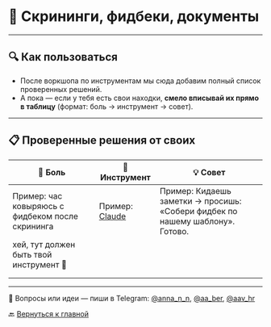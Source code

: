 # 📄 Скрининги, фидбеки, документы  

---

## 🔍 Как пользоваться  
- После воркшопа по инструментам мы сюда добавим полный список проверенных решений.  
- А пока — если у тебя есть свои находки, **смело вписывай их прямо в таблицу** (формат: боль → инструмент → совет).  

---

## 📋 Проверенные решения от своих  

| 💢 Боль | 🔧 Инструмент | 💡 Совет |
|--------|--------------|---------|
| Пример: час ковыряюсь с фидбеком после скрининга | Пример: [Claude](https://claude.ai) | Пример: Кидаешь заметки → просишь: «Собери фидбек по нашему шаблону». Готово. |
| хей, тут должен быть твой инструмент 🙂 |  |  |
|  |  |  |
|  |  |  |

---
💬 Вопросы или идеи — пиши в Telegram: [@anna_n_n](https://t.me/anna_n_n), [@aa_ber](https://t.me/aa_ber), [@aav_hr](https://t.me/aav_hr)  

🔙 [Вернуться к главной](https://github.com/Hunters-of-the-World-WIKI/ai-start-here)
